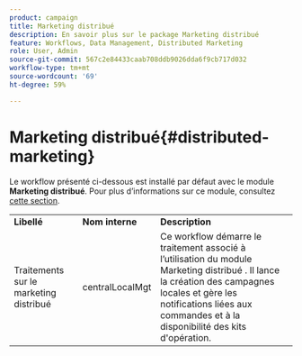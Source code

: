```yaml
---
product: campaign
title: Marketing distribué
description: En savoir plus sur le package Marketing distribué
feature: Workflows, Data Management, Distributed Marketing
role: User, Admin
source-git-commit: 567c2e84433caab708ddb9026dda6f9cb717d032
workflow-type: tm+mt
source-wordcount: '69'
ht-degree: 59%

---
```



# Marketing distribué{#distributed-marketing}



Le workflow présenté ci-dessous est installé par défaut avec le module **Marketing distribué**. Pour plus d’informations sur ce module, consultez [cette section](../distributed-marketing/about-distributed-marketing.md).

<table> 
 <tbody> 
  <tr> 
   <td> <strong>Libellé</strong><br /> </td> 
   <td> <strong>Nom interne</strong><br /> </td> 
   <td> <strong>Description</strong><br /> </td> 
  </tr> 
  <tr> 
   <td> <span class="uicontrol">Traitements sur le marketing distribué</span> <br /> </td> 
   <td> <span class="uicontrol">centralLocalMgt</span> <br /> </td> 
   <td> Ce workflow démarre le traitement associé à l’utilisation du module Marketing distribué . Il lance la création des campagnes locales et gère les notifications liées aux commandes et à la disponibilité des kits d'opération.<br /> </td> 
  </tr> 
 </tbody> 
</table>

